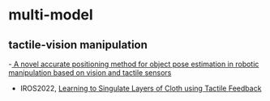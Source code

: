 # multi-model
## tactile-vision manipulation 

-[ A novel accurate positioning method for object pose estimation in robotic manipulation based on vision and tactile sensors](https://link.springer.com/article/10.1007/s00170-021-07669-0)

- IROS2022, [Learning to Singulate Layers of Cloth using Tactile Feedback](https://ieeexplore.ieee.org/abstract/document/9981341)